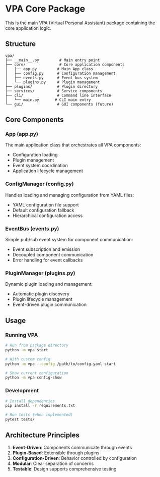 # VPA Core Package

This is the main VPA (Virtual Personal Assistant) package containing the core application logic.

## Structure

```
vpa/
├── __main__.py         # Main entry point
├── core/               # Core application components
│   ├── app.py         # Main App class
│   ├── config.py      # Configuration management
│   ├── events.py      # Event bus system
│   └── plugins.py     # Plugin management
├── plugins/           # Plugin directory
├── services/          # Service components
├── cli/               # Command line interface
│   └── main.py       # CLI main entry
└── gui/               # GUI components (future)
```

## Core Components

### App (app.py)
The main application class that orchestrates all VPA components:
- Configuration loading
- Plugin management
- Event system coordination
- Application lifecycle management

### ConfigManager (config.py)
Handles loading and managing configuration from YAML files:
- YAML configuration file support
- Default configuration fallback
- Hierarchical configuration access

### EventBus (events.py)
Simple pub/sub event system for component communication:
- Event subscription and emission
- Decoupled component communication
- Error handling for event callbacks

### PluginManager (plugins.py)
Dynamic plugin loading and management:
- Automatic plugin discovery
- Plugin lifecycle management
- Event-driven plugin communication

## Usage

### Running VPA
```bash
# Run from package directory
python -m vpa start

# With custom config
python -m vpa --config /path/to/config.yaml start

# Show current configuration
python -m vpa config-show
```

### Development
```bash
# Install dependencies
pip install -r requirements.txt

# Run tests (when implemented)
pytest tests/
```

## Architecture Principles

1. **Event-Driven**: Components communicate through events
2. **Plugin-Based**: Extensible through plugins
3. **Configuration-Driven**: Behavior controlled by configuration
4. **Modular**: Clear separation of concerns
5. **Testable**: Design supports comprehensive testing
